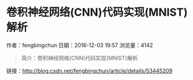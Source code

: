 # 卷积神经网络(CNN)代码实现(MNIST)解析
作者：fengbingchun
日期：2016-12-03 19:57
浏览量：4142
> 简介：卷积神经网络(CNN)代码实现(MNIST)解析

 链接：http://blog.csdn.net/fengbingchun/article/details/53445209
